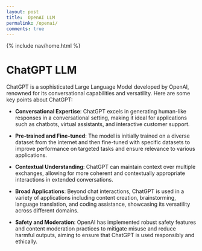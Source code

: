 ```yaml
---
layout: post
title:  OpenAI LLM
permalink: /openai/
comments: true
---
```


{% include nav/home.html %}


# ChatGPT LLM

ChatGPT is a sophisticated Large Language Model developed by OpenAI, renowned for its conversational capabilities and versatility. Here are some key points about ChatGPT:

- **Conversational Expertise**: ChatGPT excels in generating human-like responses in a conversational setting, making it ideal for applications such as chatbots, virtual assistants, and interactive customer support.

- **Pre-trained and Fine-tuned**: The model is initially trained on a diverse dataset from the internet and then fine-tuned with specific datasets to improve performance on targeted tasks and ensure relevance to various applications.

- **Contextual Understanding**: ChatGPT can maintain context over multiple exchanges, allowing for more coherent and contextually appropriate interactions in extended conversations.

- **Broad Applications**: Beyond chat interactions, ChatGPT is used in a variety of applications including content creation, brainstorming, language translation, and coding assistance, showcasing its versatility across different domains.

- **Safety and Moderation**: OpenAI has implemented robust safety features and content moderation practices to mitigate misuse and reduce harmful outputs, aiming to ensure that ChatGPT is used responsibly and ethically.